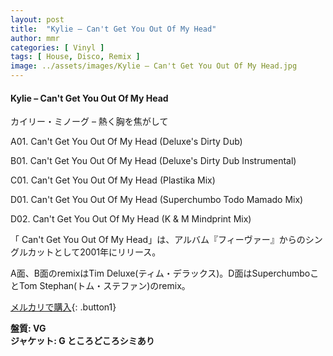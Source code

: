 ```yaml
---
layout: post
title:  "Kylie – Can't Get You Out Of My Head"
author: mmr
categories: [ Vinyl ]
tags: [ House, Disco, Remix ]
image: ../assets/images/Kylie – Can't Get You Out Of My Head.jpg
---
```


#### Kylie – Can't Get You Out Of My Head

カイリー・ミノーグ – 熱く胸を焦がして

A01. Can't Get You Out Of My Head (Deluxe's Dirty Dub)

B01. Can't Get You Out Of My Head (Deluxe's Dirty Dub Instrumental)

C01. Can't Get You Out Of My Head (Plastika Mix)

D01. Can't Get You Out Of My Head (Superchumbo Todo Mamado Mix)

D02. Can't Get You Out Of My Head (K & M Mindprint Mix)

「 Can't Get You Out Of My Head」は、アルバム『フィーヴァー』からのシングルカットとして2001年にリリース。

A面、B面のremixはTim Deluxe(ティム・デラックス)。D面はSuperchumboことTom Stephan(トム・ステファン)のremix。

[メルカリで購入](https://jp.mercari.com/item/m93457157873){: .button1}

<div class="mt-4 mb-4 d-flex align-items-center">
<strong class="mr-1">盤質: VG</strong>
</div>
<div class="mt-4 mb-4 d-flex align-items-center">
<strong class="mr-1">ジャケット: G ところどころシミあり</strong>
</div>
